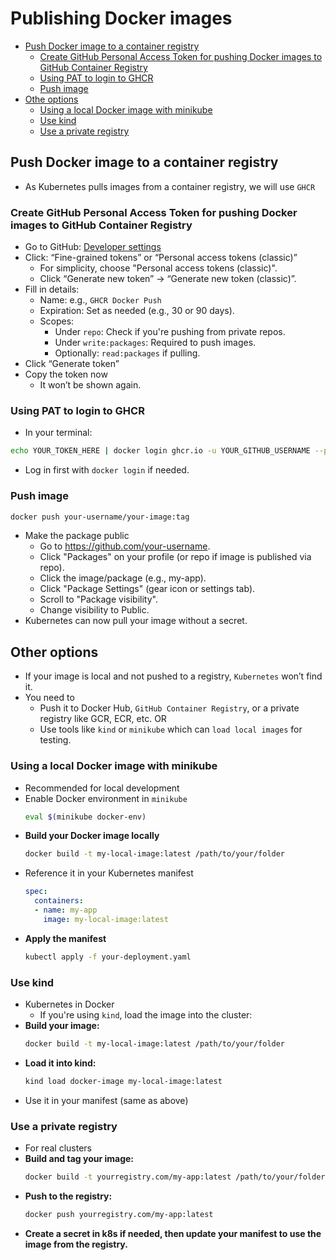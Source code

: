 # Publishing Docker images
- [Push Docker image to a container registry](#push-docker-image-to-a-container-registry)
  - [Create GitHub Personal Access Token for pushing Docker images to GitHub Container Registry](#create-github-personal-access-token-for-pushing-docker-images-to-gitHub-container-registry)
  - [Using PAT to login to GHCR](#using-pat-to-login-to-ghcr)
  - [Push image](#push-image)
- [Othe options](#other-options)
  - [Using a local Docker image with minikube](#using-a-local-docker-image-with-minikube)
  - [Use kind](#use-kind)
  - [Use a private registry](#use-a-private-registry)
## Push Docker image to a container registry
- As Kubernetes pulls images from a container registry, we will use `GHCR`
### Create GitHub Personal Access Token for pushing Docker images to GitHub Container Registry
- Go to GitHub: [Developer settings](https://github.com/settings/tokens)
- Click: “Fine-grained tokens” or “Personal access tokens (classic)”
  - For simplicity, choose "Personal access tokens (classic)".
  - Click “Generate new token” → “Generate new token (classic)”.
- Fill in details:
  - Name: e.g., `GHCR Docker Push`
  - Expiration: Set as needed (e.g., 30 or 90 days).
  - Scopes:
    - Under `repo`: Check if you're pushing from private repos.
    - Under `write:packages`: Required to push images.
    - Optionally: `read:packages` if pulling.
- Click “Generate token”
- Copy the token now 
  - It won’t be shown again.
### Using PAT to login to GHCR
- In your terminal:
```bash
echo YOUR_TOKEN_HERE | docker login ghcr.io -u YOUR_GITHUB_USERNAME --password-stdin
```
- Log in first with `docker login` if needed.
### Push image
```bash
docker push your-username/your-image:tag
```

- Make the package public
  - Go to https://github.com/your-username.
  - Click "Packages" on your profile (or repo if image is published via repo).
  - Click the image/package (e.g., my-app).
  - Click "Package Settings" (gear icon or settings tab).
  - Scroll to "Package visibility".
  - Change visibility to Public.
- Kubernetes can now pull your image without a secret.
## Other options
- If your image is local and not pushed to a registry, `Kubernetes` won’t find it.
- You need to
  - Push it to Docker Hub, `GitHub Container Registry`, or a private registry like GCR, ECR, etc. OR
  - Use tools like `kind` or `minikube` which can `load local images` for testing.
### Using a local Docker image with minikube
- Recommended for local development
- Enable Docker environment in `minikube`
   ```bash
   eval $(minikube docker-env)
   ```
- **Build your Docker image locally**
   ```bash
   docker build -t my-local-image:latest /path/to/your/folder
   ```
- Reference it in your Kubernetes manifest
   ```yaml
   spec:
     containers:
     - name: my-app
       image: my-local-image:latest
   ```
- **Apply the manifest**
   ```bash
   kubectl apply -f your-deployment.yaml
   ```
### Use kind
- Kubernetes in Docker
  - If you're using `kind`, load the image into the cluster:
- **Build your image:**
   ```bash
   docker build -t my-local-image:latest /path/to/your/folder
   ```
- **Load it into kind:**
   ```bash
   kind load docker-image my-local-image:latest
   ```
- Use it in your manifest (same as above)
### Use a private registry
- For real clusters
- **Build and tag your image:**
   ```bash
   docker build -t yourregistry.com/my-app:latest /path/to/your/folder
   ```
- **Push to the registry:**
   ```bash
   docker push yourregistry.com/my-app:latest
   ```
- **Create a secret in k8s if needed, then update your manifest to use the image from the registry.**
